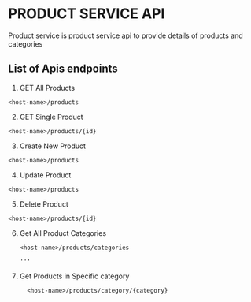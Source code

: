 # PRODUCT SERVICE API
Product service is product service api to provide details of products and categories



## List of Apis endpoints

1. GET All Products 
``` API
<host-name>/products

```
2. GET Single Product
``` API
<host-name>/products/{id}

```


3. Create New Product
``` API
<host-name>/products

```


4. Update Product
``` API
<host-name>/products

```

5. Delete Product
``` API
<host-name>/products/{id}

```

6. Get All Product Categories
   ``` API
   <host-name>/products/categories

   '''
7. Get Products in Specific category
   ``` API
     <host-name>/products/category/{category}
   ```






   
